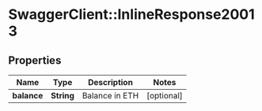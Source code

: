 # SwaggerClient::InlineResponse20013

## Properties
Name | Type | Description | Notes
------------ | ------------- | ------------- | -------------
**balance** | **String** | Balance in ETH | [optional] 

